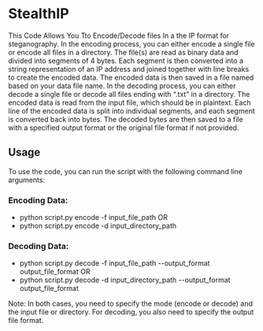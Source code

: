 # StealthIP
This Code Allows You Tto Encode/Decode files In a the IP format for steganography.
In the encoding process, you can either encode a single file or encode all files in a directory. The file(s) are read as binary data and divided into segments of 4 bytes. Each segment is then converted into a string representation of an IP address and joined together with line breaks to create the encoded data. The encoded data is then saved in a file named based on your data file name.
In the decoding process, you can either decode a single file or decode all files ending with “.txt” in a directory. The encoded data is read from the input file, which should be in plaintext. Each line of the encoded data is split into individual segments, and each segment is converted back into bytes. The decoded bytes are then saved to a file with a specified output format or the original file format if not provided.
## Usage
To use the code, you can run the script with the following command line arguments:
### Encoding Data:
- python script.py encode -f input_file_path
OR
- python script.py encode -d input_directory_path

### Decoding Data:
- python script.py decode -f input_file_path --output_format output_file_format
OR
- python script.py decode -d input_directory_path --output_format output_file_format

Note: In both cases, you need to specify the mode (encode or decode) and the input file or directory. For decoding, you also need to specify the output file format.

